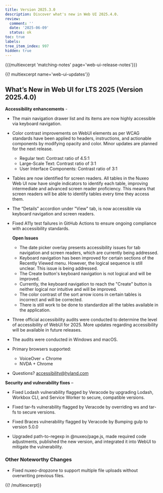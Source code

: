 ```yaml
---
title: Version 2025.3.0
description: Discover what's new in Web UI 2025.4.0.
review:
  comment: ''
  date: '2025-06-09'
  status: ok
toc: true
labels:
tree_item_index: 997
hidden: true
---
```


{{{multiexcerpt 'matching-notes' page='web-ui-release-notes'}}}

{{! multiexcerpt name='web-ui-updates'}}

## What’s New in Web UI for LTS 2025 (Version 2025.4.0)
**Accessibility enhancements** -

- The main navigation drawer list and its items are now highly accessible via keyboard navigation.

- Color contrast improvements on WebUI elements as per WCAG standards have been applied to headers, instructions, and actionable components by modifying opacity and color. Minor updates are planned for the next release.
  - Regular text: Contrast ratio of 4.5:1
  - Large-Scale Text: Contrast ratio of 3:1
  -  User Interface Components: Contrast ratio of 3:1

- Tables are now identified for screen readers. All tables in the Nuxeo Web UI now have single indicators to identify each table, improving intermediate and advanced screen reader proficiency. This means that screen readers will be able to identify tables every time they access them.

- The “Details" accordion under "View" tab, is now accessible via keyboard navigation and screen readers.

- Fixed A11y test failures in GitHub Actions to ensure ongoing compliance with accessibility standards.

  **Open Issues**
    - The date picker overlay presents accessibility issues for tab navigation and screen readers, which  are currently being addressed.
    - Keyboard navigation has been improved for certain sections of the Recently Viewed menu. However, the logical sequence is still unclear. This issue is being addressed.
    - The Create button's keyboard navigation is not logical and will be improved.
    - Currently, the keyboard navigation to reach the "Create" button is neither logical nor intuitive and will be improved.
    - The color contrast of the sort arrow icons in certain tables is incorrect and will be corrected.
    - There is still work to be done to standardize all the tables available in the application.

- Three official accessibility audits were conducted to determine the level of accessibility of WebUI for 2025. More updates regarding accessibility will be available in future releases.
- The audits were conducted in Windows and macOS.
- Primary browsers supported:
    - VoiceOver + Chrome
    - NVDA + Chrome
- Questions? accessibility@hyland.com


**Security and vulnerability fixes** –

- Fixed Lodash vulnerability flagged by Veracode by upgrading Lodash, Workbox CLI, and Service Worker to secure, compatible versions.

- Fixed tar-fs vulnerability flagged by Veracode by overriding ws and tar-fs to secure versions.

- Fixed Braces vulnerability flagged by Veracode by Bumping gulp to version 5.0.0

- Upgraded path-to-regexp in @nuxeo/page.js, made required code adjustments, published the new version, and integrated it into WebUI to mitigate the vulnerability.

### Other Noteworthy Changes

- Fixed nuxeo-dropzone to support multiple file uploads without overwriting previous files.<br/>

{{! /multiexcerpt}}
